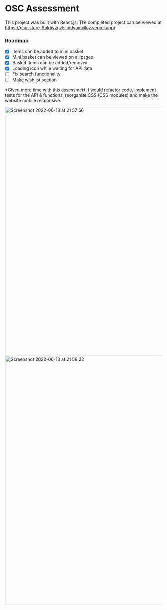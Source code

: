 # OSC Assessment
This project was built with React.js. The completed project can be viewed at https://osc-store-9bk5vzqz5-indyamolloy.vercel.app/

### Roadmap
 - [X] Items can be added to mini basket
 - [X] Mini basket can be viewed on all pages
 - [X] Basket items can be added/removed
 - [X] Loading icon while waiting for API data 
 - [ ] Fix search functionality
 - [ ] Make wishlist section 
 
*Given more time with this assessment, I would refactor code, implement tests for the API & functions, reorganise CSS (CSS modules) and make the website mobile responsive.

<img width="800px" alt="Screenshot 2022-06-13 at 21 57 56" src="https://user-images.githubusercontent.com/93342205/173383163-0b51dd94-2f37-4b50-8dc7-7fe5a4934145.png">
<img width="800px" alt="Screenshot 2022-06-13 at 21 58 22" src="https://user-images.githubusercontent.com/93342205/173383172-d07d2f66-dace-4731-974f-0b2ee6940311.png">
